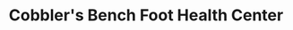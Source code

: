 ---
title: "Cobbler's Bench Foot Health Center"
url: /frankenmuth/cobblers-bench-foot-health-center/
shop: Schuhe
---